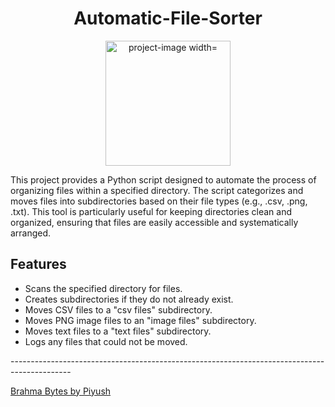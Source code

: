 <h1 align="center" id="title">Automatic-File-Sorter</h1>

<p align="center">
  <img src="https://cdn.dribbble.com/users/1746237/screenshots/11276091/media/fa47c19cbbbc00b2f5eceda0459c34db.gif" alt="project-image width="200" height="200">
</p>

<p id="description">This project provides a Python script designed to automate the process of organizing files within a specified directory. The script categorizes and moves files into subdirectories based on their file types (e.g., .csv, .png, .txt). This tool is particularly useful for keeping directories clean and organized, ensuring that files are easily accessible and systematically arranged.</p>

<h2>Features</h2>
<ul>
    <li>Scans the specified directory for files.</li>
    <li>Creates subdirectories if they do not already exist.</li>
    <li>Moves CSV files to a "csv files" subdirectory.</li>
    <li>Moves PNG image files to an "image files" subdirectory.</li>
    <li>Moves text files to a "text files" subdirectory.</li>
    <li>Logs any files that could not be moved.</li>
</ul>
<p>---------------------------------------------------------------------------------------------</p>
<a href="https://www.brahmabytes.com" target="_blank" rel="Brahma Bytes">Brahma Bytes by Piyush</a>
